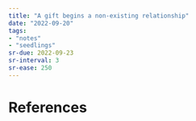 ```yaml
---
title: "A gift begins a non-existing relationship"
date: "2022-09-20"
tags:
- "notes"
- "seedlings"
sr-due: 2022-09-23
sr-interval: 3
sr-ease: 250
---
```




# References